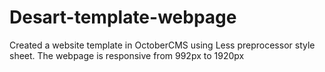 # Desart-template-webpage
Created a website template in OctoberCMS using Less preprocessor style sheet. The webpage is responsive from 992px to 1920px
